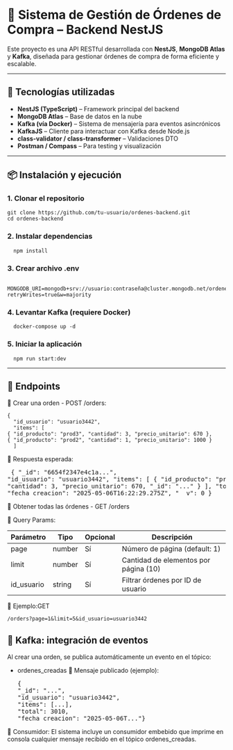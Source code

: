 # 🛒 Sistema de Gestión de Órdenes de Compra – Backend NestJS

Este proyecto es una API RESTful desarrollada con **NestJS**, **MongoDB Atlas** y **Kafka**, diseñada para gestionar órdenes de compra de forma eficiente y escalable.

---

## 🚀 Tecnologías utilizadas

- **NestJS (TypeScript)** – Framework principal del backend
- **MongoDB Atlas** – Base de datos en la nube
- **Kafka (vía Docker)** – Sistema de mensajería para eventos asincrónicos
- **KafkaJS** – Cliente para interactuar con Kafka desde Node.js
- **class-validator / class-transformer** – Validaciones DTO
- **Postman / Compass** – Para testing y visualización

---

## 📦 Instalación y ejecución

### 1. Clonar el repositorio
    git clone https://github.com/tu-usuario/ordenes-backend.git
    cd ordenes-backend
### 2. Instalar dependencias
      npm install
### 3. Crear archivo .env
      MONGODB_URI=mongodb+srv://usuario:contraseña@cluster.mongodb.net/ordenes_db?retryWrites=true&w=majority
### 4. Levantar Kafka (requiere Docker)
      docker-compose up -d
### 5. Iniciar la aplicación
      npm run start:dev
---

## 📮 Endpoints
🔹 Crear una orden
    - POST /orders:
                   
    {
      "id_usuario": "usuario3442",
      "items": [
    { "id_producto": "prod3", "cantidad": 3, "precio_unitario": 670 },
    { "id_producto": "prod2", "cantidad": 1, "precio_unitario": 1000 }
      ]
🔹 Respuesta esperada:
    <pre> { "_id": "6654f2347e4c1a...", 
    "id_usuario": "usuario3442", 
    "items": [ { "id_producto": "prod3", "cantidad": 3, "precio_unitario": 670, "_id": "..." } ], 
    "total": 2010, 
    "fecha_creacion": "2025-05-06T16:22:29.275Z", "__v": 0 } </pre>
🔹 Obtener todas las órdenes
    - GET /orders

🔹 Query Params:

| Parámetro   | Tipo     | Opcional | Descripción                             |
|-------------|----------|----------|-----------------------------------------|
| page        | number   | Sí       | Número de página (default: 1)           |
| limit       | number   | Sí       | Cantidad de elementos por página (10)   |
| id_usuario  | string   | Sí       | Filtrar órdenes por ID de usuario       |


🔹 Ejemplo:GET 
    
    /orders?page=1&limit=5&id_usuario=usuario3442
## 🔁 Kafka: integración de eventos
Al crear una orden, se publica automáticamente un evento en el tópico:
- ordenes_creadas
🔹 Mensaje publicado (ejemplo):
    <pre>{
  "_id": "...",
  "id_usuario": "usuario3442",
  "items": [...],
  "total": 3010,
  "fecha_creacion": "2025-05-06T..."}</pre>
  
🔹 Consumidor:
El sistema incluye un consumidor embebido que imprime en consola cualquier mensaje recibido en el tópico ordenes_creadas.


